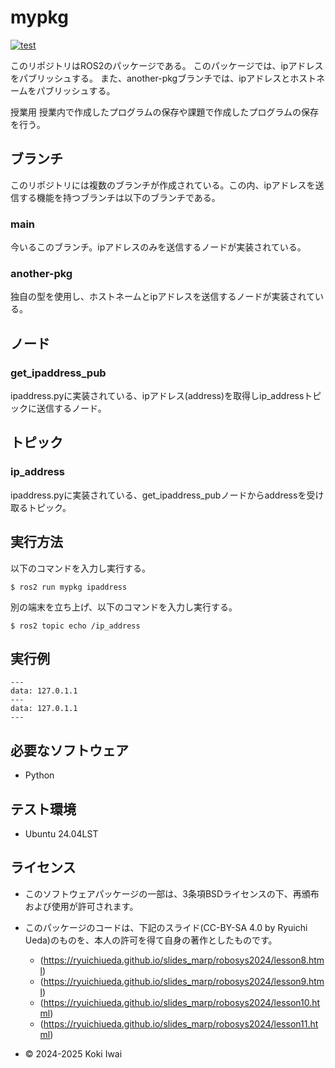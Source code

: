# mypkg

[![test](https://github.com/ookami-koki/mypkg/actions/workflows/test.yml/badge.svg)](https://github.com/ookami-koki/mypkg/actions/workflows/test.yml)

このリポジトリはROS2のパッケージである。
このパッケージでは、ipアドレスをパブリッシュする。
また、another-pkgブランチでは、ipアドレスとホストネームをパブリッシュする。

授業用
授業内で作成したプログラムの保存や課題で作成したプログラムの保存を行う｡

## ブランチ
このリポジトリには複数のブランチが作成されている。この内、ipアドレスを送信する機能を持つブランチは以下のブランチである。
### main
今いるこのブランチ。ipアドレスのみを送信するノードが実装されている。
### another-pkg
独自の型を使用し、ホストネームとipアドレスを送信するノードが実装されている。

## ノード
### get_ipaddress_pub

ipaddress.pyに実装されている、ipアドレス(address)を取得しip_addressトピックに送信するノード。

## トピック
### ip_address

ipaddress.pyに実装されている、get_ipaddress_pubノードからaddressを受け取るトピック。


## 実行方法

以下のコマンドを入力し実行する。

```
$ ros2 run mypkg ipaddress
```

別の端末を立ち上げ、以下のコマンドを入力し実行する。

```
$ ros2 topic echo /ip_address
```

## 実行例

```
---
data: 127.0.1.1
---
data: 127.0.1.1
---

```

## 必要なソフトウェア
- Python

## テスト環境
- Ubuntu 24.04LST

## ライセンス
- このソフトウェアパッケージの一部は、3条項BSDライセンスの下、再頒布および使用が許可されます。
- このパッケージのコードは、下記のスライド(CC-BY-SA 4.0 by Ryuichi Ueda)のものを、本人の許可を得て自身の著作としたものです。
    - (https://ryuichiueda.github.io/slides_marp/robosys2024/lesson8.html)
    - (https://ryuichiueda.github.io/slides_marp/robosys2024/lesson9.html)
    - (https://ryuichiueda.github.io/slides_marp/robosys2024/lesson10.html)
    - (https://ryuichiueda.github.io/slides_marp/robosys2024/lesson11.html)

- © 2024-2025 Koki Iwai
